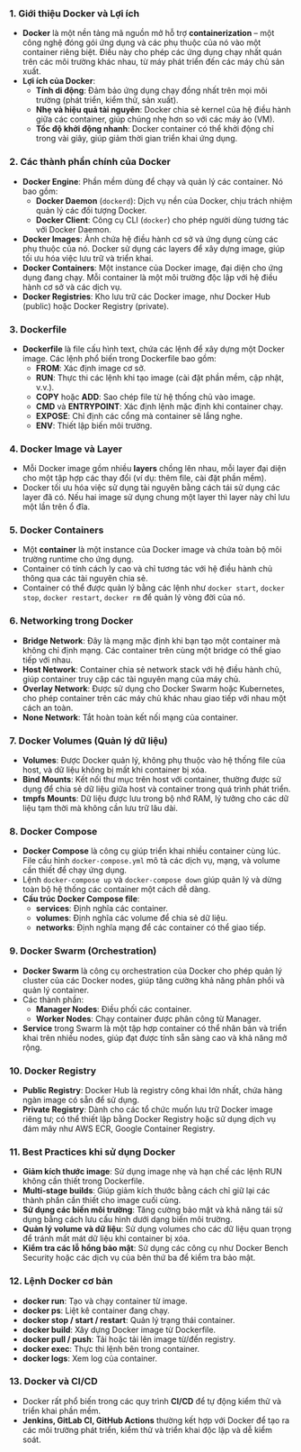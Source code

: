 
### 1. **Giới thiệu Docker và Lợi ích**
   - **Docker** là một nền tảng mã nguồn mở hỗ trợ **containerization** – một công nghệ đóng gói ứng dụng và các phụ thuộc của nó vào một container riêng biệt. Điều này cho phép các ứng dụng chạy nhất quán trên các môi trường khác nhau, từ máy phát triển đến các máy chủ sản xuất.
   - **Lợi ích của Docker**:
     - **Tính di động**: Đảm bảo ứng dụng chạy đồng nhất trên mọi môi trường (phát triển, kiểm thử, sản xuất).
     - **Nhẹ và hiệu quả tài nguyên**: Docker chia sẻ kernel của hệ điều hành giữa các container, giúp chúng nhẹ hơn so với các máy ảo (VM).
     - **Tốc độ khởi động nhanh**: Docker container có thể khởi động chỉ trong vài giây, giúp giảm thời gian triển khai ứng dụng.

### 2. **Các thành phần chính của Docker**
   - **Docker Engine**: Phần mềm dùng để chạy và quản lý các container. Nó bao gồm:
     - **Docker Daemon** (`dockerd`): Dịch vụ nền của Docker, chịu trách nhiệm quản lý các đối tượng Docker.
     - **Docker Client**: Công cụ CLI (`docker`) cho phép người dùng tương tác với Docker Daemon.
   - **Docker Images**: Ảnh chứa hệ điều hành cơ sở và ứng dụng cùng các phụ thuộc của nó. Docker sử dụng các layers để xây dựng image, giúp tối ưu hóa việc lưu trữ và triển khai.
   - **Docker Containers**: Một instance của Docker image, đại diện cho ứng dụng đang chạy. Mỗi container là một môi trường độc lập với hệ điều hành cơ sở và các dịch vụ.
   - **Docker Registries**: Kho lưu trữ các Docker image, như Docker Hub (public) hoặc Docker Registry (private).

### 3. **Dockerfile**
   - **Dockerfile** là file cấu hình text, chứa các lệnh để xây dựng một Docker image. Các lệnh phổ biến trong Dockerfile bao gồm:
     - **FROM**: Xác định image cơ sở.
     - **RUN**: Thực thi các lệnh khi tạo image (cài đặt phần mềm, cập nhật, v.v.).
     - **COPY** hoặc **ADD**: Sao chép file từ hệ thống chủ vào image.
     - **CMD** và **ENTRYPOINT**: Xác định lệnh mặc định khi container chạy.
     - **EXPOSE**: Chỉ định các cổng mà container sẽ lắng nghe.
     - **ENV**: Thiết lập biến môi trường.
   
### 4. **Docker Image và Layer**
   - Mỗi Docker image gồm nhiều **layers** chồng lên nhau, mỗi layer đại diện cho một tập hợp các thay đổi (ví dụ: thêm file, cài đặt phần mềm).
   - Docker tối ưu hóa việc sử dụng tài nguyên bằng cách tái sử dụng các layer đã có. Nếu hai image sử dụng chung một layer thì layer này chỉ lưu một lần trên ổ đĩa.

### 5. **Docker Containers**
   - Một **container** là một instance của Docker image và chứa toàn bộ môi trường runtime cho ứng dụng.
   - Container có tính cách ly cao và chỉ tương tác với hệ điều hành chủ thông qua các tài nguyên chia sẻ.
   - Container có thể được quản lý bằng các lệnh như `docker start`, `docker stop`, `docker restart`, `docker rm` để quản lý vòng đời của nó.

### 6. **Networking trong Docker**
   - **Bridge Network**: Đây là mạng mặc định khi bạn tạo một container mà không chỉ định mạng. Các container trên cùng một bridge có thể giao tiếp với nhau.
   - **Host Network**: Container chia sẻ network stack với hệ điều hành chủ, giúp container truy cập các tài nguyên mạng của máy chủ.
   - **Overlay Network**: Được sử dụng cho Docker Swarm hoặc Kubernetes, cho phép container trên các máy chủ khác nhau giao tiếp với nhau một cách an toàn.
   - **None Network**: Tắt hoàn toàn kết nối mạng của container.

### 7. **Docker Volumes (Quản lý dữ liệu)**
   - **Volumes**: Được Docker quản lý, không phụ thuộc vào hệ thống file của host, và dữ liệu không bị mất khi container bị xóa.
   - **Bind Mounts**: Kết nối thư mục trên host với container, thường được sử dụng để chia sẻ dữ liệu giữa host và container trong quá trình phát triển.
   - **tmpfs Mounts**: Dữ liệu được lưu trong bộ nhớ RAM, lý tưởng cho các dữ liệu tạm thời mà không cần lưu trữ lâu dài.

### 8. **Docker Compose**
   - **Docker Compose** là công cụ giúp triển khai nhiều container cùng lúc. File cấu hình `docker-compose.yml` mô tả các dịch vụ, mạng, và volume cần thiết để chạy ứng dụng.
   - Lệnh `docker-compose up` và `docker-compose down` giúp quản lý và dừng toàn bộ hệ thống các container một cách dễ dàng.
   - **Cấu trúc Docker Compose file**:
     - **services**: Định nghĩa các container.
     - **volumes**: Định nghĩa các volume để chia sẻ dữ liệu.
     - **networks**: Định nghĩa mạng để các container có thể giao tiếp.

### 9. **Docker Swarm (Orchestration)**
   - **Docker Swarm** là công cụ orchestration của Docker cho phép quản lý cluster của các Docker nodes, giúp tăng cường khả năng phân phối và quản lý container.
   - Các thành phần:
     - **Manager Nodes**: Điều phối các container.
     - **Worker Nodes**: Chạy container được phân công từ Manager.
   - **Service** trong Swarm là một tập hợp container có thể nhân bản và triển khai trên nhiều nodes, giúp đạt được tính sẵn sàng cao và khả năng mở rộng.

### 10. **Docker Registry**
   - **Public Registry**: Docker Hub là registry công khai lớn nhất, chứa hàng ngàn image có sẵn để sử dụng.
   - **Private Registry**: Dành cho các tổ chức muốn lưu trữ Docker image riêng tư; có thể thiết lập bằng Docker Registry hoặc sử dụng dịch vụ đám mây như AWS ECR, Google Container Registry.

### 11. **Best Practices khi sử dụng Docker**
   - **Giảm kích thước image**: Sử dụng image nhẹ và hạn chế các lệnh RUN không cần thiết trong Dockerfile.
   - **Multi-stage builds**: Giúp giảm kích thước bằng cách chỉ giữ lại các thành phần cần thiết cho image cuối cùng.
   - **Sử dụng các biến môi trường**: Tăng cường bảo mật và khả năng tái sử dụng bằng cách lưu cấu hình dưới dạng biến môi trường.
   - **Quản lý volume và dữ liệu**: Sử dụng volumes cho các dữ liệu quan trọng để tránh mất mát dữ liệu khi container bị xóa.
   - **Kiểm tra các lỗ hổng bảo mật**: Sử dụng các công cụ như Docker Bench Security hoặc các dịch vụ của bên thứ ba để kiểm tra bảo mật.

### 12. **Lệnh Docker cơ bản**
   - **docker run**: Tạo và chạy container từ image.
   - **docker ps**: Liệt kê container đang chạy.
   - **docker stop / start / restart**: Quản lý trạng thái container.
   - **docker build**: Xây dựng Docker image từ Dockerfile.
   - **docker pull / push**: Tải hoặc tải lên image từ/đến registry.
   - **docker exec**: Thực thi lệnh bên trong container.
   - **docker logs**: Xem log của container.

### 13. **Docker và CI/CD**
   - Docker rất phổ biến trong các quy trình **CI/CD** để tự động kiểm thử và triển khai phần mềm.
   - **Jenkins, GitLab CI, GitHub Actions** thường kết hợp với Docker để tạo ra các môi trường phát triển, kiểm thử và triển khai độc lập và dễ kiểm soát.
  
